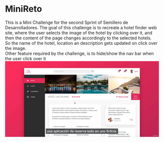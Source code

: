 # MiniReto

This is a Mini Challenge for the second Sprint of Semillero de Desarrolladores.
The goal of this challenge is to recreate a hotel finder web site, where the user
selects the image of the hotel by clicking over it, and then the content of the
page changes accordingly to the selected hotels.
<br>
So the name of the hotel, location an description gets updated on click over
the image.
<br>
Other feature required by the challenge, is to hide/show the nav bar when the user 
click over it
![web site](./minichallenge.jpg)